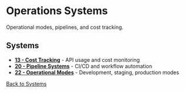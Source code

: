 # Operations Systems

Operational modes, pipelines, and cost tracking.

## Systems

- **[13 - Cost Tracking](13-cost-tracking.md)** - API usage and cost monitoring
- **[20 - Pipeline Systems](20-pipeline-systems.md)** - CI/CD and workflow automation
- **[22 - Operational Modes](22-operational-modes.md)** - Development, staging, production modes

[Back to Systems](../README.md)
